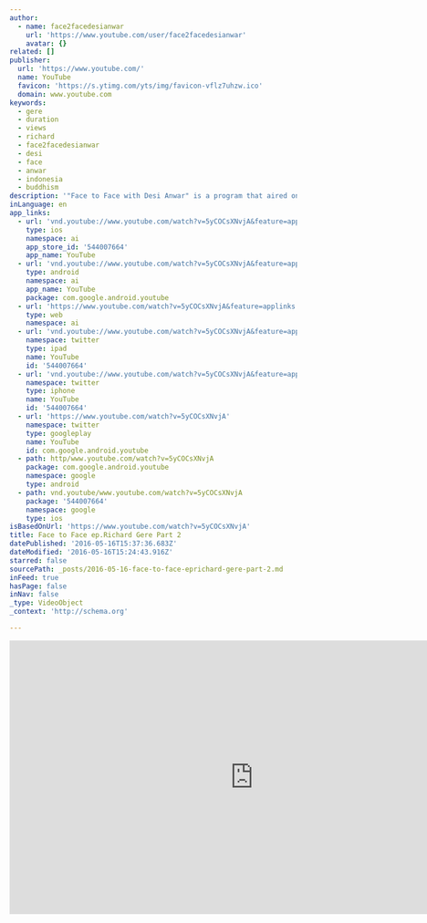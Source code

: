 ```yaml
---
author:
  - name: face2facedesianwar
    url: 'https://www.youtube.com/user/face2facedesianwar'
    avatar: {}
related: []
publisher:
  url: 'https://www.youtube.com/'
  name: YouTube
  favicon: 'https://s.ytimg.com/yts/img/favicon-vflz7uhzw.ico'
  domain: www.youtube.com
keywords:
  - gere
  - duration
  - views
  - richard
  - face2facedesianwar
  - desi
  - face
  - anwar
  - indonesia
  - buddhism
description: '"Face to Face with Desi Anwar" is a program that aired on the first news channel in Indonesia, Metro TV. Exclusive interview with Richard Gere. Bali, July 22, 2011.'
inLanguage: en
app_links:
  - url: 'vnd.youtube://www.youtube.com/watch?v=5yCOCsXNvjA&feature=applinks'
    type: ios
    namespace: ai
    app_store_id: '544007664'
    app_name: YouTube
  - url: 'vnd.youtube://www.youtube.com/watch?v=5yCOCsXNvjA&feature=applinks'
    type: android
    namespace: ai
    app_name: YouTube
    package: com.google.android.youtube
  - url: 'https://www.youtube.com/watch?v=5yCOCsXNvjA&feature=applinks'
    type: web
    namespace: ai
  - url: 'vnd.youtube://www.youtube.com/watch?v=5yCOCsXNvjA&feature=applinks'
    namespace: twitter
    type: ipad
    name: YouTube
    id: '544007664'
  - url: 'vnd.youtube://www.youtube.com/watch?v=5yCOCsXNvjA&feature=applinks'
    namespace: twitter
    type: iphone
    name: YouTube
    id: '544007664'
  - url: 'https://www.youtube.com/watch?v=5yCOCsXNvjA'
    namespace: twitter
    type: googleplay
    name: YouTube
    id: com.google.android.youtube
  - path: http/www.youtube.com/watch?v=5yCOCsXNvjA
    package: com.google.android.youtube
    namespace: google
    type: android
  - path: vnd.youtube/www.youtube.com/watch?v=5yCOCsXNvjA
    package: '544007664'
    namespace: google
    type: ios
isBasedOnUrl: 'https://www.youtube.com/watch?v=5yCOCsXNvjA'
title: Face to Face ep.Richard Gere Part 2
datePublished: '2016-05-16T15:37:36.683Z'
dateModified: '2016-05-16T15:24:43.916Z'
starred: false
sourcePath: _posts/2016-05-16-face-to-face-eprichard-gere-part-2.md
inFeed: true
hasPage: false
inNav: false
_type: VideoObject
_context: 'http://schema.org'

---
```

<iframe src="https://cdn.embedly.com/widgets/media.html?src=https%3A%2F%2Fwww.youtube.com%2Fembed%2F5yCOCsXNvjA%3Ffeature%3Doembed&amp;url=http%3A%2F%2Fwww.youtube.com%2Fwatch%3Fv%3D5yCOCsXNvjA&amp;image=https%3A%2F%2Fi.ytimg.com%2Fvi%2F5yCOCsXNvjA%2Fhqdefault.jpg&amp;key=b7d04c9b404c499eba89ee7072e1c4f7&amp;type=text%2Fhtml&amp;schema=youtube" width="854" height="480" scrolling="no" frameborder="0" allowfullscreen="" style=""></iframe>